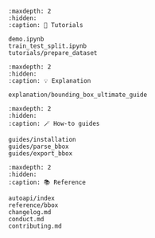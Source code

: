 ```{include} ../README.md
```

```{toctree}
:maxdepth: 2
:hidden:
:caption: 🚀 Tutorials

demo.ipynb
train_test_split.ipynb
tutorials/prepare_dataset
```

```{toctree}
:maxdepth: 2
:hidden:
:caption: 💡 Explanation

explanation/bounding_box_ultimate_guide
```

```{toctree}
:maxdepth: 2
:hidden:
:caption: 🪄 How-to guides

guides/installation
guides/parse_bbox
guides/export_bbox
```

```{toctree}
:maxdepth: 2
:hidden:
:caption: 📚 Reference

autoapi/index
reference/bbox
changelog.md
conduct.md
contributing.md
```
